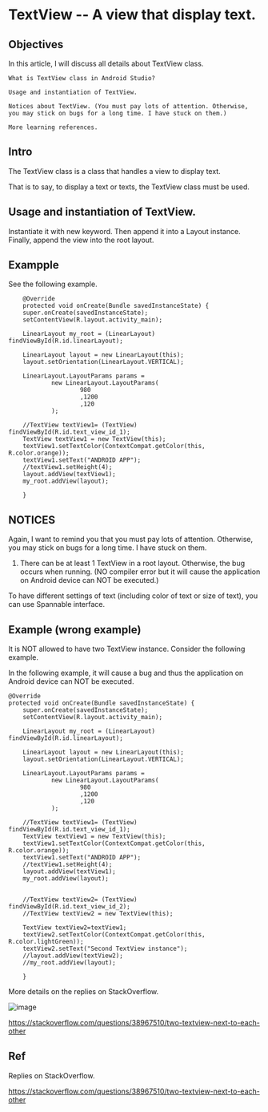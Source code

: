 # TextView -- A view that display text.
## Objectives
In this article, I will discuss all details about TextView class.
  
    What is TextView class in Android Studio?
    
    Usage and instantiation of TextView. 
    
    Notices about TextView. (You must pay lots of attention. Otherwise, you may stick on bugs for a long time. I have stuck on them.)
    
    More learning references.
    
## Intro 

The TextView class is a class that handles a view to display text.

That is to say, to display a text or texts, the TextView class must be used.

##  Usage and instantiation of TextView. 

Instantiate it with new keyword. Then append it into a Layout instance. Finally, append the view into the root layout.

## Exampple

See the following example.

        @Override
        protected void onCreate(Bundle savedInstanceState) {
        super.onCreate(savedInstanceState);
        setContentView(R.layout.activity_main);

        LinearLayout my_root = (LinearLayout) findViewById(R.id.linearLayout);

        LinearLayout layout = new LinearLayout(this);
        layout.setOrientation(LinearLayout.VERTICAL);

        LinearLayout.LayoutParams params =
                new LinearLayout.LayoutParams(
                        980
                        ,1200
                        ,120
                );

        //TextView textView1= (TextView) findViewById(R.id.text_view_id_1);
        TextView textView1 = new TextView(this);
        textView1.setTextColor(ContextCompat.getColor(this, R.color.orange));
        textView1.setText("ANDROID APP");
        //textView1.setHeight(4);
        layout.addView(textView1);
        my_root.addView(layout);
        
        }

## NOTICES

Again, I want to remind you that you must pay lots of attention. Otherwise, you may stick on bugs for a long time. I have stuck on them.
    
    
1. There can be at least 1 TextView in a root layout. Otherwise, the bug occurs when running. (NO compiler error but it will cause the application on Android device can NOT be executed.)

To have different settings of text (including color of text or size of text), you can use Spannable interface.

## Example (wrong example)

It is NOT allowed to have two TextView instance. Consider the following example.

In the following example, it will cause a bug and thus the application on Android device can NOT be executed.

    @Override
    protected void onCreate(Bundle savedInstanceState) {
        super.onCreate(savedInstanceState);
        setContentView(R.layout.activity_main);

        LinearLayout my_root = (LinearLayout) findViewById(R.id.linearLayout);

        LinearLayout layout = new LinearLayout(this);
        layout.setOrientation(LinearLayout.VERTICAL);

        LinearLayout.LayoutParams params =
                new LinearLayout.LayoutParams(
                        980
                        ,1200
                        ,120
                );

        //TextView textView1= (TextView) findViewById(R.id.text_view_id_1);
        TextView textView1 = new TextView(this);
        textView1.setTextColor(ContextCompat.getColor(this, R.color.orange));
        textView1.setText("ANDROID APP");
        //textView1.setHeight(4);
        layout.addView(textView1);
        my_root.addView(layout);


        //TextView textView2= (TextView) findViewById(R.id.text_view_id_2);
        //TextView textView2 = new TextView(this);

        TextView textView2=textView1;
        textView2.setTextColor(ContextCompat.getColor(this, R.color.lightGreen));
        textView2.setText("Second TextView instance");
        //layout.addView(textView2);
        //my_root.addView(layout);

        }
    



More details on the replies on StackOverflow.

![image](https://github.com/40843245/PhoneDevelopment/assets/75050655/125aed3c-21bd-4877-ae6c-f09d555f040d)

https://stackoverflow.com/questions/38967510/two-textview-next-to-each-other

## Ref

Replies on StackOverflow.

https://stackoverflow.com/questions/38967510/two-textview-next-to-each-other


